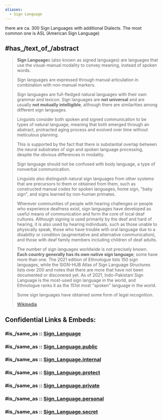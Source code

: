 ```yaml
---
aliases:
  - Sign Language
---
```


there are ca. 300 Sign Languages with additional Dialects. 
The most common one is ASL (American Sign Language)

## #has_/text_of_/abstract 

> **Sign Language**s (also known as signed languages) are languages 
> that use the visual-manual modality to convey meaning, instead of spoken words. 
> 
> Sign languages are expressed through manual articulation in combination with non-manual markers. 
> 
> Sign languages are full-fledged natural languages with their own grammar and lexicon. 
> Sign languages are __not universal__ and are usually __not mutually intelligible__, 
> although there are similarities among different sign languages.
>
> Linguists consider both spoken and signed communication to be types of natural language, 
> meaning that both emerged through an abstract, protracted aging process 
> and evolved over time without meticulous planning. 
> 
> This is supported by the fact that there is substantial overlap 
> between the neural substrates of sign and spoken language processing, 
> despite the obvious differences in modality.
>
> Sign language should not be confused with 
> body language, a type of nonverbal communication. 
> 
> Linguists also distinguish natural sign languages 
> from other systems that are precursors to them or obtained from them, 
> such as constructed manual codes for 
> spoken languages, home sign, "baby sign", and signs learned by non-human primates.
>
> Wherever communities of people with hearing challenges or people who experience deafness exist, 
> sign languages have developed as useful means of communication and form the core of local deaf cultures. 
> Although signing is used primarily by the deaf and hard of hearing, it is also used by hearing individuals, such as those unable to physically speak, 
> those who have trouble with oral language due to a disability or condition (augmentative and alternative communication), 
> and those with deaf family members including children of deaf adults.
>
> The number of sign languages worldwide is not precisely known. __Each country generally has its own native sign language__; some have more than one. 
> The 2021 edition of Ethnologue lists 150 sign languages, while the SIGN-HUB Atlas of Sign Language Structures lists over 200 
> and notes that there are more that have not been documented or discovered yet. 
> As of 2021, Indo-Pakistani Sign Language is the most-used sign language in the world, 
> and Ethnologue ranks it as the 151st most "spoken" language in the world.
>
> Some sign languages have obtained some form of legal recognition.
>
> [Wikipedia](https://en.wikipedia.org/wiki/Sign%20language) 


## Confidential Links & Embeds: 

### #is_/same_as :: [Sign_Language](/_Standards/Language/Sign_Language.md) 

### #is_/same_as :: [Sign_Language.public](/_public/Language/Sign_Language.public.md) 

### #is_/same_as :: [Sign_Language.internal](/_internal/Language/Sign_Language.internal.md) 

### #is_/same_as :: [Sign_Language.protect](/_protect/Language/Sign_Language.protect.md) 

### #is_/same_as :: [Sign_Language.private](/_private/Language/Sign_Language.private.md) 

### #is_/same_as :: [Sign_Language.personal](/_personal/Language/Sign_Language.personal.md) 

### #is_/same_as :: [Sign_Language.secret](/_secret/Language/Sign_Language.secret.md)

